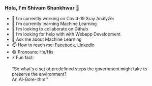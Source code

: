 ### Hola, I'm Shivam Shankhwar 👋

- 🔭 I’m currently working on Covid-19 Xray Analyzer 
- 🌱 I’m currently learning Machine Learning
- 👯 I’m looking to collaborate on Github
- 🤔 I’m looking for help with with Webapp Development 
- 💬 Ask me about Machine Learning
- 📫 How to reach me: <a href="https://www.facebook.com/profile.php?id=100006081788954">Facebook</a>, <a href="https://www.linkedin.com/in/chandrakant100/">LinkedIn</a> 
- 😄 Pronouns: He/His
- ⚡ Fun fact: <p>"So what's a set of predefined steps the government might take to preserve the environment?</br>
                  An Al-Gore-ithm."</p>
